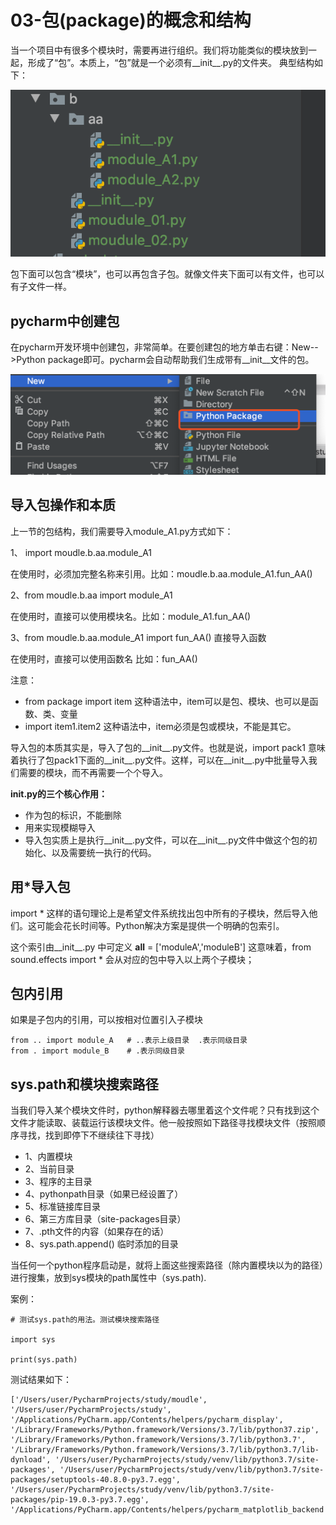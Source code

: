 # 03-包(package)的概念和结构


当一个项目中有很多个模块时，需要再进行组织。我们将功能类似的模块放到一起，形成了“包”。本质上，“包”就是一个必须有__init__.py的文件夹。 典型结构如下：

![](_v_images/20201113142038825_1369496012.png)


包下面可以包含“模块”，也可以再包含子包。就像文件夹下面可以有文件，也可以有子文件一样。


## pycharm中创建包


在pycharm开发环境中创建包，非常简单。在要创建包的地方单击右键：New-->Python package即可。pycharm会自动帮助我们生成带有__init__文件的包。

![](_v_images/20201113142436257_389745138.png)




## 导入包操作和本质


上一节的包结构，我们需要导入module_A1.py方式如下：

1、 import moudle.b.aa.module_A1

在使用时，必须加完整名称来引用。比如：moudle.b.aa.module_A1.fun_AA()

2、from moudle.b.aa import module_A1

在使用时，直接可以使用模块名。比如：module_A1.fun_AA()

3、from moudle.b.aa.module_A1  import fun_AA() 直接导入函数

在使用时，直接可以使用函数名 比如：fun_AA()


注意：

- from package import item 这种语法中，item可以是包、模块、也可以是函数、类、变量
- import item1.item2 这种语法中，item必须是包或模块，不能是其它。

导入包的本质其实是，导入了包的__init__.py文件。也就是说，import pack1 意味着执行了包pack1下面的__init__.py文件。这样，可以在__init__.py中批量导入我们需要的模块，而不再需要一个个导入。



**__init__.py的三个核心作用：**

- 作为包的标识，不能删除
- 用来实现模糊导入
- 导入包实质上是执行__init__.py文件，可以在__init__.py文件中做这个包的初始化、以及需要统一执行的代码。




## 用*导入包


import * 这样的语句理论上是希望文件系统找出包中所有的子模块，然后导入他们。这可能会花长时间等。Python解决方案是提供一个明确的包索引。

这个索引由__init__.py 中可定义 __all__ = ['moduleA','moduleB'] 这意味着，from sound.effects import * 会从对应的包中导入以上两个子模块； 




## 包内引用

如果是子包内的引用，可以按相对位置引入子模块 

```
from .. import module_A   # ..表示上级目录  .表示同级目录
from . import module_B    # .表示同级目录
```



## sys.path和模块搜索路径


当我们导入某个模块文件时，python解释器去哪里着这个文件呢？只有找到这个文件才能读取、装载运行该模块文件。他一般按照如下路径寻找模块文件（按照顺序寻找，找到即停下不继续往下寻找）


- 1、内置模块
- 2、当前目录
- 3、程序的主目录
- 4、pythonpath目录（如果已经设置了）
- 5、标准链接库目录
- 6、第三方库目录（site-packages目录）
- 7、.pth文件的内容（如果存在的话）
- 8、sys.path.append() 临时添加的目录

当任何一个python程序启动是，就将上面这些搜索路径（除内置模块以为的路径）进行搜集，放到sys模块的path属性中（sys.path).


案例：
```
# 测试sys.path的用法。测试模块搜索路径

import sys

print(sys.path)

```

测试结果如下：

```
['/Users/user/PycharmProjects/study/moudle', '/Users/user/PycharmProjects/study', '/Applications/PyCharm.app/Contents/helpers/pycharm_display', '/Library/Frameworks/Python.framework/Versions/3.7/lib/python37.zip', '/Library/Frameworks/Python.framework/Versions/3.7/lib/python3.7', '/Library/Frameworks/Python.framework/Versions/3.7/lib/python3.7/lib-dynload', '/Users/user/PycharmProjects/study/venv/lib/python3.7/site-packages', '/Users/user/PycharmProjects/study/venv/lib/python3.7/site-packages/setuptools-40.8.0-py3.7.egg', '/Users/user/PycharmProjects/study/venv/lib/python3.7/site-packages/pip-19.0.3-py3.7.egg', '/Applications/PyCharm.app/Contents/helpers/pycharm_matplotlib_backend']
```
